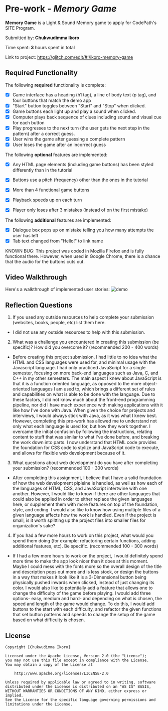# Pre-work - *Memory Game*

**Memory Game** is a Light & Sound Memory game to apply for CodePath's SITE Program. 

Submitted by: **Chukwudimma Ikoro**

Time spent: **3** hours spent in total

Link to project: https://glitch.com/edit/#!/ikoro-memory-game

## Required Functionality

The following **required** functionality is complete:

* [x] Game interface has a heading (h1 tag), a line of body text (p tag), and four buttons that match the demo app
* [x] "Start" button toggles between "Start" and "Stop" when clicked. 
* [x] Game buttons each light up and play a sound when clicked. 
* [x] Computer plays back sequence of clues including sound and visual cue for each button
* [x] Play progresses to the next turn (the user gets the next step in the pattern) after a correct guess. 
* [x] User wins the game after guessing a complete pattern
* [x] User loses the game after an incorrect guess

The following **optional** features are implemented:

* [x] Any HTML page elements (including game buttons) has been styled differently than in the tutorial
* [x] Buttons use a pitch (frequency) other than the ones in the tutorial
* [x] More than 4 functional game buttons
* [x] Playback speeds up on each turn
* [x] Player only loses after 3 mistakes (instead of on the first mistake)


The following **additional** features are implemented:

- [x] Dialogue box pops up on mistake telling you how many attempts the user has left
- [x] Tab text changed from "Hello!" to link name 

KNOWN BUG: This project was coded in Mozilla Firefox and is fully functional there. However, when used in Google Chrome, there
is a chance that the audio for the buttons cuts out.

## Video Walkthrough

Here's a walkthrough of implemented user stories:
![demo](https://cdn.glitch.com/5584a93b-9743-44cd-9d8b-09894b846bed%2FMemory%20Game%20Walkthrough.gif?v=1616638125703)


## Reflection Questions
1. If you used any outside resources to help complete your submission (websites, books, people, etc) list them here. 

  - I did not use any outside resources to help with this submission.

2. What was a challenge you encountered in creating this submission (be specific)? How did you overcome it? (recommended 200 - 400 words) 

  - Before creating this project submission, I had little to no idea what the HTML and CSS languages were used for, and minimal usage with the 
    Javascript language. I had only practiced JavaScript for a single semester, focusing on more back-end languages such as Java, C, and 
    C++ in my other semesters. The main aspect I knew about JavaScript is that it is a function oriented language, as opposed to the 
    more object-oriented languages I am used to, which brings a different set of rules and capabilities on what is able to be done
    with the language. Due to these factors, I did not know much about the front-end programming pipeline, nor did 
    I have much experience with making applications with it like how I've done with Java. When given the choice for projects and
    interviews, I would always stick with Java, as it was what I knew best. However, completing this pre-work has allowed me to understand
    not only what each language is used for, but how they work together. I overcame the initial confusion by following the instructions,
    relating content to stuff that was similar to what I've done before, and breaking the work down into parts. I now understand that 
    HTML code provides the foundation for CSS code to stylize and JavaScript code to execute, and allows for flexible web development 
    because of it.
    

3. What questions about web development do you have after completing your submission? (recommended 100 - 300 words) 

  - After completing this assignment, I believe that I have a solid foundation of how the web development pipleine is handled, as well as
  how each of the languages of HTML, CSS, and JavaScript intertwine with one another. However, I would like to know if there are other languages that could
  also be applied in order to either replace the given languages here, or supplement them with more features on top of the foundation, style, 
  and coding. I would also like to know how using multiple files of a given language affects how the work is handled. Even if the project
  is small, is it worth splitting up the project files into smaller files for organization's sake?

4. If you had a few more hours to work on this project, what would you spend them doing (for example: refactoring certain functions, adding additional features, etc). Be specific. (recommended 100 - 300 words)

  - If I had a few more hours to work on the project, I would definitely spend more time to make the app look nicer than it does at this 
    moment. Maybe I could mess with the fonts more so the overall design of the title and description pops out more and is less stock,
    or design the buttons in a way that makes it look like it is a 3-Dimensional button being physically pushed inwards when clicked, 
    instead of just changing its color. I would also like to potentially add a feature that allows one to change the difficulty of the 
    game before playing. I would add three options- easy, medium and hard- and depending on what is chosen, the speed and length of the
    game would change. To do this, I would add buttons to the start with each difficulty, and refactor the given functions that set button
    patterns and speeds to change the setup of the game based on what difficulty is chosen.


## License

    Copyright [Chukwudimma Ikoro]

    Licensed under the Apache License, Version 2.0 (the "License");
    you may not use this file except in compliance with the License.
    You may obtain a copy of the License at

        http://www.apache.org/licenses/LICENSE-2.0

    Unless required by applicable law or agreed to in writing, software
    distributed under the License is distributed on an "AS IS" BASIS,
    WITHOUT WARRANTIES OR CONDITIONS OF ANY KIND, either express or implied.
    See the License for the specific language governing permissions and
    limitations under the License.
